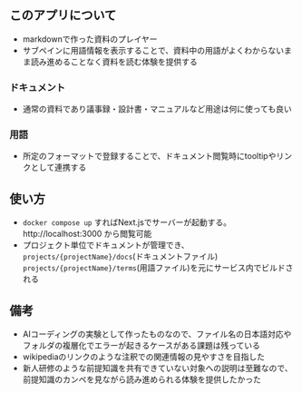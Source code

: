 ## このアプリについて
- markdownで作った資料のプレイヤー
- サブペインに用語情報を表示することで、資料中の用語がよくわからないまま読み進めることなく資料を読む体験を提供する
### ドキュメント
- 通常の資料であり議事録・設計書・マニュアルなど用途は何に使っても良い
### 用語
- 所定のフォーマットで登録することで、ドキュメント閲覧時にtooltipやリンクとして連携する

## 使い方
- `docker compose up` すればNext.jsでサーバーが起動する。http://localhost:3000 から閲覧可能
- プロジェクト単位でドキュメントが管理でき、`projects/{projectName}/docs`(ドキュメントファイル) `projects/{projectName}/terms`(用語ファイル)を元にサービス内でビルドされる

## 備考
- AIコーディングの実験として作ったものなので、ファイル名の日本語対応やフォルダの複層化でエラーが起きるケースがある課題は残っている
- wikipediaのリンクのような注釈での関連情報の見やすさを目指した
- 新人研修のような前提知識を共有できていない対象への説明は至難なので、前提知識のカンペを見ながら読み進められる体験を提供したかった